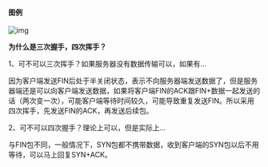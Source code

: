 #### 图例

![img](https://user-gold-cdn.xitu.io/2019/6/26/16b911c618264239?imageslim)



**为什么是三次握手，四次挥手？**

1、可不可以三次挥手？如果服务器没有数据传输可以，如果有...

因为客户端发送FIN后处于半关闭状态，表示不向服务器端发送数据了，但是服务器端还是可以向客户端发送数据，如果将客户端FIN的ACK跟FIN+数据一起发送的话（两次变一次），可能客户端等待时间较久，可能导致重复发送FIN。所以采用四次挥手，先发送FIN的ACK，再发送后续包。



2、可不可以四次握手？理论上可以，但是实际上...

与FIN包不同，一般情况下，SYN包都不携带数据，收到客户端的SYN包以后不用等待，可以马上回复SYN+ACK。



